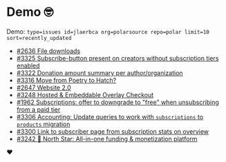 # Demo 🤓

Demo: `type=issues id=jlaerbca org=polarsource repo=polar limit=10 sort=recently_updated`

<!-- POLAR type=issues id=jlaerbca org=polarsource repo=polar limit=10 sort=recently_updated -->

* [#2636 File downloads](https://github.com/polarsource/polar/issues/2636)
* [#3325 Subscribe-button present on creators without subscription tiers enabled](https://github.com/polarsource/polar/issues/3325)
* [#3322 Donation amount summary per author/organization](https://github.com/polarsource/polar/issues/3322)
* [#3316 Move from Poetry to Hatch?](https://github.com/polarsource/polar/issues/3316)
* [#2647 Website 2.0](https://github.com/polarsource/polar/issues/2647)
* [#3248 Hosted & Embeddable Overlay Checkout](https://github.com/polarsource/polar/issues/3248)
* [#1962 Subscriptions: offer to downgrade to "free" when unsubscribing from a paid tier](https://github.com/polarsource/polar/issues/1962)
* [#3306 Accounting: Update queries to work with `subscriptions` to `products` migration](https://github.com/polarsource/polar/issues/3306)
* [#3300 Link to subscriber page from subscription stats on overview](https://github.com/polarsource/polar/issues/3300)
* [#3242 🎯 North Star: All-in-one funding & monetization platform](https://github.com/polarsource/polar/issues/3242)

<!-- POLAR-END id=jlaerbca -->

❤️